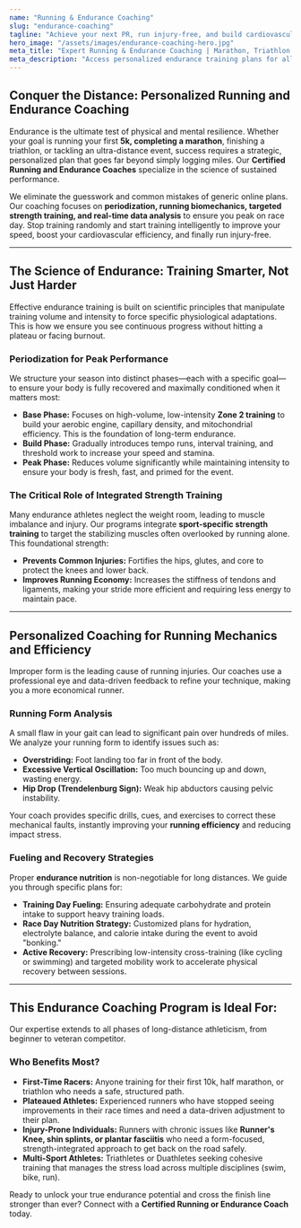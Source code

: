 ```yaml
---
name: "Running & Endurance Coaching"
slug: "endurance-coaching"
tagline: "Achieve your next PR, run injury-free, and build cardiovascular endurance with a certified coach."
hero_image: "/assets/images/endurance-coaching-hero.jpg"
meta_title: "Expert Running & Endurance Coaching | Marathon, Triathlon & Ultra Training"
meta_description: "Access personalized endurance training plans for all levels. Our certified coaches provide structured periodization, running form analysis, and strength integration to maximize performance and prevent running injuries."
---
```

## Conquer the Distance: Personalized Running and Endurance Coaching

Endurance is the ultimate test of physical and mental resilience. Whether your goal is running your first **5k, completing a marathon**, finishing a triathlon, or tackling an ultra-distance event, success requires a strategic, personalized plan that goes far beyond simply logging miles. Our **Certified Running and Endurance Coaches** specialize in the science of sustained performance.

We eliminate the guesswork and common mistakes of generic online plans. Our coaching focuses on **periodization, running biomechanics, targeted strength training, and real-time data analysis** to ensure you peak on race day. Stop training randomly and start training intelligently to improve your speed, boost your cardiovascular efficiency, and finally run injury-free.

---

## The Science of Endurance: Training Smarter, Not Just Harder

Effective endurance training is built on scientific principles that manipulate training volume and intensity to force specific physiological adaptations. This is how we ensure you see continuous progress without hitting a plateau or facing burnout.

### Periodization for Peak Performance
We structure your season into distinct phases—each with a specific goal—to ensure your body is fully recovered and maximally conditioned when it matters most:

* **Base Phase:** Focuses on high-volume, low-intensity **Zone 2 training** to build your aerobic engine, capillary density, and mitochondrial efficiency. This is the foundation of long-term endurance.
* **Build Phase:** Gradually introduces tempo runs, interval training, and threshold work to increase your speed and stamina.
* **Peak Phase:** Reduces volume significantly while maintaining intensity to ensure your body is fresh, fast, and primed for the event.

### The Critical Role of Integrated Strength Training
Many endurance athletes neglect the weight room, leading to muscle imbalance and injury. Our programs integrate **sport-specific strength training** to target the stabilizing muscles often overlooked by running alone. This foundational strength:
* **Prevents Common Injuries:** Fortifies the hips, glutes, and core to protect the knees and lower back.
* **Improves Running Economy:** Increases the stiffness of tendons and ligaments, making your stride more efficient and requiring less energy to maintain pace.

---

## Personalized Coaching for Running Mechanics and Efficiency

Improper form is the leading cause of running injuries. Our coaches use a professional eye and data-driven feedback to refine your technique, making you a more economical runner.

### Running Form Analysis
A small flaw in your gait can lead to significant pain over hundreds of miles. We analyze your running form to identify issues such as:
* **Overstriding:** Foot landing too far in front of the body.
* **Excessive Vertical Oscillation:** Too much bouncing up and down, wasting energy.
* **Hip Drop (Trendelenburg Sign):** Weak hip abductors causing pelvic instability.

Your coach provides specific drills, cues, and exercises to correct these mechanical faults, instantly improving your **running efficiency** and reducing impact stress.

### Fueling and Recovery Strategies
Proper **endurance nutrition** is non-negotiable for long distances. We guide you through specific plans for:
* **Training Day Fueling:** Ensuring adequate carbohydrate and protein intake to support heavy training loads.
* **Race Day Nutrition Strategy:** Customized plans for hydration, electrolyte balance, and calorie intake during the event to avoid "bonking."
* **Active Recovery:** Prescribing low-intensity cross-training (like cycling or swimming) and targeted mobility work to accelerate physical recovery between sessions.

---

## This Endurance Coaching Program is Ideal For:

Our expertise extends to all phases of long-distance athleticism, from beginner to veteran competitor.

### Who Benefits Most?
* **First-Time Racers:** Anyone training for their first 10k, half marathon, or triathlon who needs a safe, structured path.
* **Plateaued Athletes:** Experienced runners who have stopped seeing improvements in their race times and need a data-driven adjustment to their plan.
* **Injury-Prone Individuals:** Runners with chronic issues like **Runner's Knee, shin splints, or plantar fasciitis** who need a form-focused, strength-integrated approach to get back on the road safely.
* **Multi-Sport Athletes:** Triathletes or Duathletes seeking cohesive training that manages the stress load across multiple disciplines (swim, bike, run).

Ready to unlock your true endurance potential and cross the finish line stronger than ever? Connect with a **Certified Running or Endurance Coach** today.